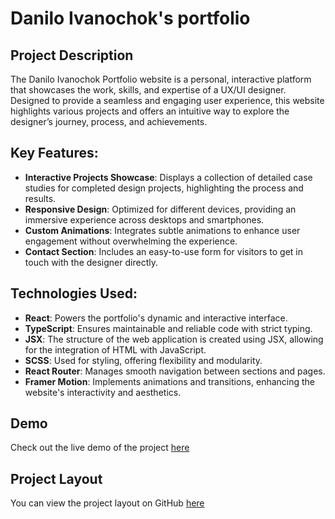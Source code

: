 # Danilo Ivanochok's portfolio

## Project Description

The Danilo Ivanochok Portfolio website is a personal, interactive platform that showcases the work, skills, and expertise of a UX/UI designer. Designed to provide a seamless and engaging user experience, this website highlights various projects and offers an intuitive way to explore the designer’s journey, process, and achievements.

## Key Features:

- **Interactive Projects Showcase**: Displays a collection of detailed case studies for completed design projects, highlighting the process and results.
- **Responsive Design**: Optimized for different devices, providing an immersive experience across desktops and smartphones.
- **Custom Animations**:  Integrates subtle animations to enhance user engagement without overwhelming the experience.
- **Contact Section**: Includes an easy-to-use form for visitors to get in touch with the designer directly.

## Technologies Used:

- **React**: Powers the portfolio's dynamic and interactive interface.
- **TypeScript**: Ensures maintainable and reliable code with strict typing.
- **JSX**: The structure of the web application is created using JSX, allowing for the integration of HTML with JavaScript.
- **SCSS**: Used for styling, offering flexibility and modularity.
- **React Router**: Manages smooth navigation between sections and pages.
- **Framer Motion**: Implements animations and transitions, enhancing the website's interactivity and aesthetics.

## Demo

Check out the live demo of the project [here](https://danilo-ivanochok.vercel.app/)

## Project Layout

You can view the project layout on GitHub [here](https://github.com/YuliiaCat/danilo_ivanochok)
